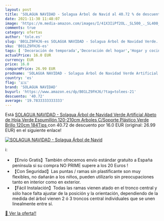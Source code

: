 ```yaml
---
layout: post
title: 'SOLAGUA NAVIDAD - Solagua Árbol de Navid al 40.72 % de descuento'
date: 2021-11-30 11:48:07
image: 'https://m.media-amazon.com/images/I/41X3IiPf2OL._SL500_._SL400_.jpg'
comments: true
category: ofertas
author: 'tole.es'
slug: 'B01LZ9FHJ6-es SOLAGUA NAVIDAD - Solagua Árbol de Navidad Verde...'
sku: 'B01LZ9FHJ6-es'
tags: [ 'Decoración de temporada','Decoración del hogar','Hogar y cocina','navidad','solagua navidad','Árboles de navidad', ]
actualPrice: 16.0 EUR
currency: EUR
price: 16.0
comparePrice: 26.99 EUR
prodname: 'SOLAGUA NAVIDAD - Solagua Árbol de Navidad Verde Artificial Abeto de Hoja Verde Espumillón 120-210cm Arboles C/Soporte Plástico  Verde Brillo  120cm 184Tips '
country: 'es'
flag: '🇪🇸'
brand: 'SOLAGUA NAVIDAD'
buyurl: 'https://www.amazon.es/dp/B01LZ9FHJ6/?tag=tolees-21'
descuento: '40.72'
average: '19.7833333333333'
---
```


Está [SOLAGUA NAVIDAD - Solagua Árbol de Navidad Verde Artificial Abeto de Hoja Verde Espumillón 120-210cm Arboles C/Soporte Plástico  Verde Brillo  120cm 184Tips ](https://www.amazon.es/dp/B01LZ9FHJ6/?tag=tolees-21) con 40.72 de descuento por 16.0 EUR (original: 26.99 EUR) en el siguiente enlace!

[![SOLAGUA NAVIDAD - Solagua Árbol de Navid](https://m.media-amazon.com/images/I/41X3IiPf2OL._SL500_._SL400_.jpg)](https://www.amazon.es/dp/B01LZ9FHJ6/?tag=tolees-21)

ℹ️:

- 【Envio Gratis】También ofrecemos envío estándar gratuito a España península si su compra NO PRIME supere a los 20 Euros !
- 【Con Seguridad】Las puntas / ramas sin plastificante son muy flexibles, no dañarán a los niños, pueden utilizarlo sin preocupaciones tanto en interior como en exterior.
- 【Fácil Instalación】Todas las ramas vienen atado en el tronco central y sólo hace falta ajustar de la posición y la orientación, dependiendo de la medida del árbol vienen 2 ó 3 troncos central individuales que se unen linealmente entre sí.

[🛒 Ver la oferta!!](https://www.amazon.es/dp/B01LZ9FHJ6/?tag=tolees-21)
